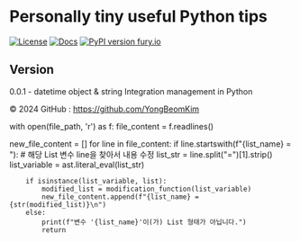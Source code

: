 # Personally tiny useful Python tips

[![License](http://img.shields.io/badge/license-MIT-brightgreen.svg?style=flat)](LICENSE)
[![Docs](https://img.shields.io/badge/docs-stable-blue.svg)](https://domschl.github.io/ml-indie-tools/index.html)
[![PyPI version fury.io](https://badge.fury.io/py/ml-indie-tools.svg)](https://pypi.python.org/pypi/ml-indie-tools/)


## Version
0.0.1 - datetime object & string Integration management in Python

© 2024 GitHub : https://github.com/YongBeomKim



with open(file_path, 'r') as f:
    file_content = f.readlines()

new_file_content = []
for line in file_content:
    if line.startswith(f"{list_name} = "):
        # 해당 List 변수 line을 찾아서 내용 수정
        list_str = line.split("=")[1].strip()
        list_variable = ast.literal_eval(list_str)

        if isinstance(list_variable, list):
            modified_list = modification_function(list_variable)
            new_file_content.append(f"{list_name} = {str(modified_list)}\n")
        else:
            print(f"변수 '{list_name}'이(가) List 형태가 아닙니다.")
            return